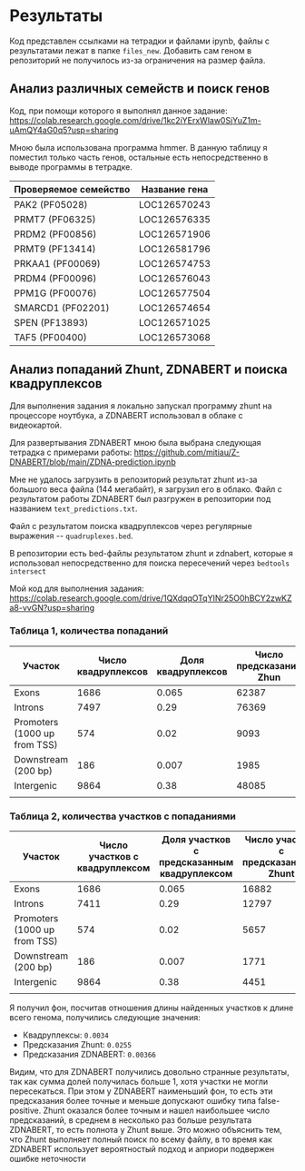 # Результаты


Код представлен ссылками на тетрадки и файлами ipynb, файлы с результатами лежат в папке `files_new`.
Добавить сам геном в репозиторий не получилось из-за ограничения на размер файла.


## Анализ различных семейств и поиск генов

Код, при помощи которого я выполнял данное задание: https://colab.research.google.com/drive/1kc2iYErxWlaw0SjYuZ1m-uAmQY4aG0q5?usp=sharing

Мною была использована программа hmmer. В данную таблицу я поместил только часть генов, остальные есть непосредственно в выводе программы в тетрадке.

| Проверяемое семейство | Название гена |
|-----------------------|---------------|
| PAK2 (PF05028)        | LOC126570243  |
| PRMT7 (PF06325)       | LOC126576335  |
| PRDM2 (PF00856)       | LOC126571906  |
| PRMT9 (PF13414)       | LOC126581796  |
| PRKAA1 (PF00069)      | LOC126574753  |
| PRDM4 (PF00096)       | LOC126576043  |
| PPM1G (PF00076)       | LOC126577504  |
| SMARCD1 (PF02201)     | LOC126574654  |
| SPEN (PF13893)        | LOC126571025  |
| TAF5 (PF00400)        | LOC126573068  |


## Анализ попаданий Zhunt, ZDNABERT и поиска квадруплексов

Для выполнения задания я локально запускал программу zhunt на процессоре ноутбука, а ZDNABERT использовал в облаке с видеокартой.

Для развертывания ZDNABERT мною была выбрана следующая тетрадка с примерами работы: https://github.com/mitiau/Z-DNABERT/blob/main/ZDNA-prediction.ipynb

Мне не удалось загрузить в репозиторий результат zhunt из-за большого веса файла (144 мегабайт), я загрузил его в облако. Файл с результатом работы ZDNABERT был разгружен в репозитории под названием `text_predictions.txt`.

Файл с результатом поиска квадруплексов через регулярные выражения -- `quadruplexes.bed`.

В репозитории есть bed-файлы результатом zhunt и zdnabert, которые я использовал непосредственно для поиска пересечений через `bedtools intersect`

Мой код для выполнения задания: https://colab.research.google.com/drive/1QXdqqOTqYINr25O0hBCY2zwKZa8-vvGN?usp=sharing

### Таблица 1, количества попаданий
| Участок                      | Число квадруплексов | Доля квадруплексов | Число предсказаний Zhun | Доля предсказаний Zhun | Число предсказаний ZDNABERT | Доля предсказаний ZDNABERT |
|------------------------------|---------------------|--------------------|-------------------------|------------------------|-----------------------------|----------------------------|
| Exons                        | 1686                | 0.065              | 62387                   | 0.38                   | 19282                       | 0.50                       |
| Introns                      | 7497                | 0.29               | 76369                   | 0.46                   | 15707                       | 0.41                       |
| Promoters (1000 up from TSS) | 574                 | 0.02               | 9093                    | 0.05                   | 3262                        | 0.08                       |
| Downstream (200 bp)          | 186                 | 0.007              | 1985                    | 0.01                   | 353                         | 0.009                      |
| Intergenic                   | 9864                | 0.38               | 48085                   | 0.29                   | 13993                       | 0.36                       |
|                              |                     |                    |                         |                        |                             |                            |

### Таблица 2, количества участков с попаданиями


| Участок                      | Число участков с  квадруплексом | Доля участков с предсказанным квадруплексом | Число участков с предсказаниями Zhunt | Число участков с предсказаниями Zhunt | Число участков с предсказаниями ZDNABERT | Доля участков с предсказаниями ZDNABERT |
|------------------------------|---------------------------------|---------------------------------------------|---------------------------------------|---------------------------------------|------------------------------------------|-----------------------------------------|
| Exons                        | 1686                            | 0.065                                       | 16882                                 | 0.10                                  | 4927                                     | 0.13                                    |
| Introns                      | 7411                            | 0.29                                        | 12797                                 | 0.07                                  | 2913                                     | 0.07                                    |
| Promoters (1000 up from TSS) | 574                             | 0.02                                        | 5657                                  | 0.03                                  | 2166                                     | 0.05                                    |
| Downstream (200 bp)          | 186                             | 0.007                                       | 1771                                  | 0.01                                  | 325                                      | 0.008                                   |
| Intergenic                   | 9864                            | 0.38                                        | 4451                                  | 0.027                                 | 1742                                     | 0.05                                    |
|                              |                                 |                                             |                                       |                                       |                                          |                                         |

Я получил фон, посчитав отношения длины найденных участков к длине всего генома, получились следующие значения:

* Квадруплексы: `0.0034`
* Предсказания Zhunt: `0.0255`
* Предсказания ZDNABERT: `0.00366`

Видим, что для ZDNABERT получились довольно странные результаты, так как сумма долей получилась больше 1, хотя участки не могли пересекаться. При этом у ZDNABERT наименьший фон, то есть эти предсказания более точные и меньше допускают ошибку типа false-positive. Zhunt оказался более точным и нашел наибольшее число предсказаний, в среднем в несколько раз больше результата ZDNABERT, то есть полнота у Zhunt выше. Это можно объяснить тем, что Zhunt выполняет полный поиск по всему файлу, в то время как ZDNABERT использует вероятностый подход и априори подвержен ошибке неточности
